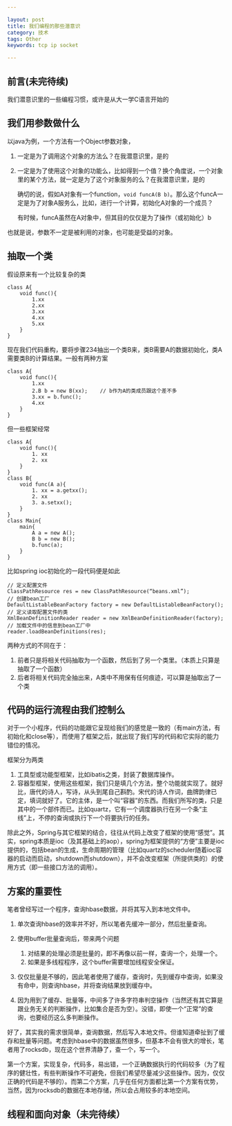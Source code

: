 ```yaml
---

layout: post
title: 我们编程的那些潜意识
category: 技术
tags: Other
keywords: tcp ip socket

---
```


## 前言(未完待续) ##

我们潜意识里的一些编程习惯，或许是从大一学C语言开始的

## 我们用参数做什么

以java为例，一个方法有一个Object参数对象，

1. 一定是为了调用这个对象的方法么？在我潜意识里，是的

    
2. 一定是为了使用这个对象的功能么，比如得到一个值？换个角度说，一个对象里的某个方法，就一定是为了这个对象服务的么？在我潜意识里，是的

    确切的说，假如A对象有一个function，`void funcA(B b)`。那么这个funcA一定是为了对象A服务么，比如，进行一个计算，初始化A对象的一个成员？
    
    有时候，funcA虽然在A对象中，但其目的仅仅是为了操作（或初始化）b
    

也就是说，参数不一定是被利用的对象，也可能是受益的对象。


## 抽取一个类

假设原来有一个比较复杂的类

    class A{
        void func(){
            1.xx
            2.xx
            3.xx
            4.xx
            5.xx
        }
    }
    
现在我们代码重构，要将步骤234抽出一个类B来，类B需要A的数据初始化，类A需要类B的计算结果。一般有两种方案

    class A{
        void func(){
            1.xx
            2.B b = new B(xx);    // b作为A的类成员跟这个差不多
            3.xx = b.func();
            4.xx
        }
    }
    
但一些框架经常

    class A{
        void func(){
            1. xx
            2. xx
        }
    }
    class B{
        void func(A a){
            1. xx = a.getxx();
            2. xx
            3. a.setxx();
        }
    }
    class Main{
        main{
            A a = new A();
            B b = new B();
            b.func(a);
        }
    }
    
比如spring ioc初始化的一段代码便是如此

    // 定义配置文件    
    ClassPathResource res = new ClassPathResource(“beans.xml”);
    // 创建bean工厂
    DefaultListableBeanFactory factory = new DefaultListableBeanFactory();
    // 定义读取配置文件的类
    XmlBeanDefinitionReader reader = new XmlBeanDefinitionReader(factory);
    // 加载文件中的信息到bean工厂中
    reader.loadBeanDefinitions(res);
    

两种方式的不同在于：

1. 前者只是将相关代码抽取为一个函数，然后到了另一个类里。（本质上只算是抽取了一个函数）
2. 后者将相关代码完全抽出来，A类中不用保有任何痕迹，可以算是抽取出了一个类


## 代码的运行流程由我们控制么

对于一个小程序，代码的功能跟它呈现给我们的感觉是一致的（有main方法，有初始化和close等），而使用了框架之后，就出现了我们写的代码和它实际的能力错位的情况。

框架分为两类

1. 工具型或功能型框架，比如ibatis之类，封装了数据库操作。
2. 容器型框架，使用这些框架，我们只是填几个方法，整个功能就实现了。就好比，唐代的诗人，写诗，从头到尾自己斟酌。宋代的诗人作词，曲牌韵律已定，填词就好了。它的主体，是一个叫“容器”的东西。而我们所写的类，只是其中的一个部件而已。比如quartz，它有一个调度器执行在另一个条“主线”上，不停的查询或执行下一个将要执行的任务。

除此之外，Spring与其它框架的结合，往往从代码上改变了框架的使用“感觉”。其实，spring本质是ioc（及其基础上的aop），spring为框架提供的“方便”主要是ioc提供的，包括bean的生成，生命周期的管理（比如quartz的scheduler随着ioc容器的启动而启动，shutdown而shutdown），并不会改变框架（所提供类的）的使用方式（即一些接口方法的调用）。

## 方案的重要性

笔者曾经写过一个程序，查询hbase数据，并将其写入到本地文件中。

1. 单次查询hbase的效率并不好，所以笔者先缓冲一部分，然后批量查询。
2. 使用buffer批量查询后，带来两个问题

    1. 对结果的处理必须是批量的，即不再像以前一样，查询一个，处理一个。
    2. 如果是多线程程序，这个buffer需要增加线程安全保证。

3. 仅仅批量是不够的，因此笔者使用了缓存，查询时，先到缓存中查询，如果没有命中，则查询hbase，并将查询结果放到缓存中。
4. 因为用到了缓存、批量等，中间多了许多字符串判空操作（当然还有其它算是跟业务无关的判断操作，比如集合是否为空）。没错，即使一个“正常”的查询，也要经历这么多判断操作。

好了，其实我的需求很简单，查询数据，然后写入本地文件。但谁知道牵扯到了缓存和批量等问题。考虑到hbase中的数据虽然很多，但基本不会有很大的增长，笔者用了rocksdb，现在这个世界清静了，查一个，写一个。

第一个方案，实现复杂，代码多，易出错，一个正确数据执行的代码较多（为了程序的健壮性，有些判断操作不可避免，但我们希望尽量减少这些操作。因为，仅仅正确的代码是不够的）。而第二个方案，几乎在任何方面都比第一个方案有优势，当然，因为rocksdb的数据在本地存储，所以会占用较多的本地空间。

## 线程和面向对象（未完待续）
